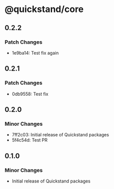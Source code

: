 # @quickstand/core

## 0.2.2

### Patch Changes

- 1e9ba14: Test fix again

## 0.2.1

### Patch Changes

- 0db9558: Test fix

## 0.2.0

### Minor Changes

- 7ff2c03: Initial release of Quickstand packages
- 5f4c54d: Test PR

## 0.1.0

### Minor Changes

- Initial release of Quickstand packages
